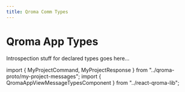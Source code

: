 ```yaml
---
title: Qroma Comm Types
---
```


# Qroma App Types

Introspection stuff for declared types goes here...
  
import { MyProjectCommand, MyProjectResponse } from "../qroma-proto/my-project-messages";
import { QromaAppViewMessageTypesComponent } from "../react-qroma-lib";


<QromaAppViewMessageTypesComponent
  messages={MyProjectCommand}
  />